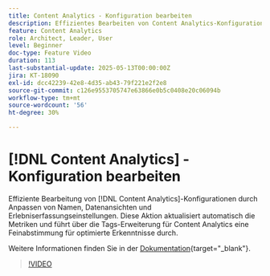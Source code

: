 ```yaml
---
title: Content Analytics - Konfiguration bearbeiten
description: Effizientes Bearbeiten von Content Analytics-Konfigurationen durch Anpassen von Namen, Datenansichten und Erlebniserfassungseinstellungen.
feature: Content Analytics
role: Architect, Leader, User
level: Beginner
doc-type: Feature Video
duration: 113
last-substantial-update: 2025-05-13T00:00:00Z
jira: KT-18090
exl-id: dcc42239-42e8-4d35-ab43-79f221e2f2e8
source-git-commit: c126e9553705747e63866e0b5c0408e20c06094b
workflow-type: tm+mt
source-wordcount: '56'
ht-degree: 30%

---
```


# [!DNL Content Analytics] - Konfiguration bearbeiten

Effiziente Bearbeitung von [!DNL Content Analytics]-Konfigurationen durch Anpassen von Namen, Datenansichten und Erlebniserfassungseinstellungen. Diese Aktion aktualisiert automatisch die Metriken und führt über die Tags-Erweiterung für Content Analytics eine Feinabstimmung für optimierte Erkenntnisse durch.

Weitere Informationen finden Sie in der [Dokumentation](https://experienceleague.adobe.com/de/docs/analytics-platform/using/content-analytics/configuration/guided){target="_blank"}.

>[!VIDEO](https://video.tv.adobe.com/v/3458439/?learn=on&enablevpops)
